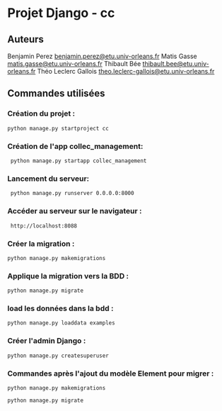 # Projet Django - cc

## Auteurs
Benjamin Perez benjamin.perez@etu.univ-orleans.fr
Matis Gasse matis.gasse@etu.univ-orleans.fr
Thibault Bée thibault.bee@etu.univ-orleans.fr
Théo Leclerc Gallois theo.leclerc-gallois@etu.univ-orleans.fr


## Commandes utilisées


### Création du projet : 

``` python manage.py startproject cc ```

### Création de l'app collec_management:

``` python manage.py startapp collec_management```

### Lancement du serveur:

``` python manage.py runserver 0.0.0.0:8000```
    
### Accéder au serveur sur le navigateur : 

``` http://localhost:8088```

### Créer la migration :

``` python manage.py makemigrations ```

### Applique la migration vers la BDD :

``` python manage.py migrate ```

### load les données dans la bdd :

``` python manage.py loaddata examples ```

### Créer l'admin Django :

``` python manage.py createsuperuser ```

### Commandes après l'ajout du modèle Element pour migrer :

``` python manage.py makemigrations ```

``` python manage.py migrate ```
